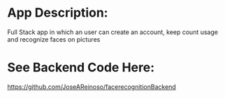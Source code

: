 # App Description:
Full Stack app in which an user can create an account, keep count usage and recognize faces on pictures

# See Backend Code Here:
https://github.com/JoseAReinoso/facerecognitionBackend


